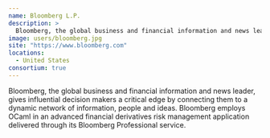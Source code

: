 ```yaml
---
name: Bloomberg L.P.
description: > 
  Bloomberg, the global business and financial information and news leader, gives influential decision makers a critical edge by connecting them to a dynamic network of information, people and ideas
image: users/bloomberg.jpg
site: "https://www.bloomberg.com"
locations: 
  - United States
consortium: true
---
```


Bloomberg, the global business and financial information and news leader, gives influential decision makers a critical edge by connecting them to a dynamic network of information, people and ideas. Bloomberg employs OCaml in an advanced financial derivatives risk management application delivered through its Bloomberg Professional service.